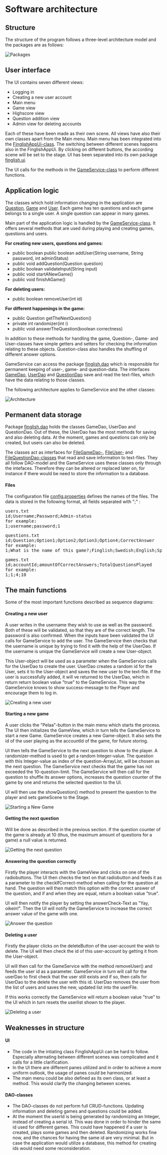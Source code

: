 # Software architecture

## Structure

The structure of the program follows a three-level architecture model and the packages are as follows:

![Packages](https://github.com/saarasat/finglish-app-otm-2019/blob/master/Documentation/images/Packages.png)

## User interface

The UI contains seven different views:

- Logging in
- Creating a new user account
- Main menu
- Game view
- Highscore view
- Question addition view
- Admin view for deleting accounts

Each of these have been made as their own scene. All views have also their own classes apart from the Main menu. Main menu has been integrated into the [FinglishAppUi-class](https://github.com/saarasat/finglish-app-otm-2019/blob/master/FinglishApp/src/main/java/finglish/ui/FinglishAppUi.java). The switching between different scenes happens also in the FinglishAppUi. By clicking on different buttons, the according scene will be set to the stage. UI has been separated into its own package [finglish.ui](https://github.com/saarasat/finglish-app-otm-2019/tree/master/FinglishApp/src/main/java/finglish/ui).

The UI calls for the methods in the [GameService-class](https://github.com/saarasat/finglish-app-otm-2019/blob/master/FinglishApp/src/main/java/finglish/domain/GameService.java) to perform different functions. 

## Application logic

The classes which hold information changing in the application are [Question](https://github.com/saarasat/finglish-app-otm-2019/blob/master/FinglishApp/src/main/java/finglish/domain/Question.java), [Game](https://github.com/saarasat/finglish-app-otm-2019/blob/master/FinglishApp/src/main/java/finglish/domain/Game.java) and [User](https://github.com/saarasat/finglish-app-otm-2019/blob/master/FinglishApp/src/main/java/finglish/domain/User.java). Each game has ten questions and each game belongs to a single user. A single question can appear in many games. 

Main part of the application logic is handled by the [GameService-class](https://github.com/saarasat/finglish-app-otm-2019/blob/master/FinglishApp/src/main/java/finglish/domain/GameService.java). It offers several methods that are used during playing and creating games, questions and users. 

**For creating new users, questions and games:**

- public boolean public boolean addUser(String username, String password, int adminStatus)
- public void addQuestion(Question question)
- public boolean validateInput(String input)
- public void startANewGame()
- public void finishAGame()

**For deleting users:**

- public boolean removeUser(int id)

**For different happenings in the game:**

- public Question getTheNextQuestion()
- private int randomizer(int i)
- public void answerTheQuestion(boolean correctness)

In addition to these methods for handling the game, Question-, Game- and User-classes have simple getters and setters for checking the information relating to these objects. Question-class also handles the shuffling of different answer options.

GameService can access the package [finglish.dao](https://github.com/saarasat/finglish-app-otm-2019/tree/master/FinglishApp/src/main/java/finglish/dao) which is responsible for permanent keeping of user-, game- and question-data. The interfaces [GameDao](https://github.com/saarasat/finglish-app-otm-2019/blob/master/FinglishApp/src/main/java/finglish/dao/GameDao.java), [UserDao](https://github.com/saarasat/finglish-app-otm-2019/blob/master/FinglishApp/src/main/java/finglish/dao/UserDao.java) and [QuestionDao](https://github.com/saarasat/finglish-app-otm-2019/blob/master/FinglishApp/src/main/java/finglish/dao/QuestionDao.java) save and read the text-files, which have the data relating to those classes.

The following architecture applies to GameService and the other classes:

![Architecture](https://github.com/saarasat/finglish-app-otm-2019/blob/master/Documentation/images/Architecture.png)

## Permanent data storage

Package [finglish.dao](https://github.com/saarasat/finglish-app-otm-2019/tree/master/FinglishApp/src/main/java/finglish/dao) holds the classes GameDao, UserDao and QuestionDao. Out of these, the UserDao has the most methods for saving and also deleting data. At the moment, games and questions can only be created, but users can also be deleted. 

The classes act as interfaces for [FileGameDao-](https://github.com/saarasat/finglish-app-otm-2019/blob/master/FinglishApp/src/main/java/finglish/dao/FileGameDao.java), [FileUser-](https://github.com/saarasat/finglish-app-otm-2019/blob/master/FinglishApp/src/main/java/finglish/dao/FileUserDao.java) and [FileQuestionDao-classes](https://github.com/saarasat/finglish-app-otm-2019/blob/master/FinglishApp/src/main/java/finglish/dao/FileQuestionDao.java) that read and save information to text-files. They all follow DAO-model and the GameService uses these classes only through the intefaces. Therefore they can be altered or replaced later on, for instance if there would be need to store the information to a database.

#### Files

The configuration file [config.properties](https://github.com/saarasat/finglish-app-otm-2019/blob/master/FinglishApp/config.properties) defines the names of the files. The data is stored in the following format, all fields separated with ";" :


<pre>
users.txt
id;Username;Password;Admin-status
for example:
1;username;password;1
</pre>

<pre>
questions.txt
id;Question;Option1;Option2;Option3;Option4;CorrectAnswer
for example:
1;What is the name of this game?;Finglish;Swedish;English;Spanish;Finglish
</pre>

<pre>
games.txt
id;accountId;amountOfCorrectAnswers;TotalQuestionsPlayed
for example:
1;1;4;10
</pre>

## The main functions

Some of the most important functions described as sequence diagrams:

#### Creating a new user

A user writes in the username they wish to use as well as the password. Both of these will be validated, so that they are of the correct length. The password is also confirmed. When the inputs have been validated the UI calls for GameService to add the user. The GameService then checks that the username is unique by trying to find it with the help of the UserDao. If the username is unique the GameService will create a new User-object.

This User-object will be used as a parameter when the GameService calls for the UserDao to create the user. UserDao creates a random id for the User, sets it to the User-object and saves the new user to the text-file. If the user is successfully added, it will ve returned to the UserDao, which in return return boolean value "true" to the GameService. This way the GameService knows to show success-message to the Player and encourage them to log in. 

![Creating a new user](https://github.com/saarasat/finglish-app-otm-2019/blob/master/Documentation/images/sequence_addingANewUser.png)


#### Starting a new game

A user clicks the "Pelaa"-button in the main menu which starts the process. The UI then initializes the GameView, which in turn tells the GameService to start a new Game. GameService creates a new Game-object. It also sets the id of the user playing as the accountId of the game, for future storing. 

UI then tells the GameService to the next question to show to the player. A randomizer-method is used to get a random Integer-value. The question with this Integer-value as index of the question-ArrayList, will be chosen as the next question. The GameService next checks that the game has not exceeded the 10-question-limit. The GameService will then call for the question to shuffle its answer options, increases the question counter of the game by one and returns the selected question to the UI. 

UI will then use the showQuestion() method to present the question to the player and sets gameScene to the Stage.

![Starting a New Game](https://github.com/saarasat/finglish-app-otm-2019/blob/master/Documentation/images/sequence_startAGame.png)

#### Getting the next question

Will be done as described in the previous section. If the question counter of the game is already at 10 (thus, the maximum amount of questions for a game) a null value is returned.

![Getting the next question](https://github.com/saarasat/finglish-app-otm-2019/blob/master/Documentation/images/sequence_getTheNextQuestion.png)

#### Answering the question correctly

Firstly the player interacts with the GameView and clicks on one of the radiobuttons. The UI then checks the text on that radiobutton and feeds it as a parameter to the checkIfCorrect-method when calling for the question at hand. The question will then match this option with the correct answer of the question, and if and when they are equal, return a boolean value "true".

UI will then notify the player by setting the answerCheck-Text as "Yay, oikein!". Then the UI will notify the GameService to increase the correct answer value of the game with one.

![Answer the question](https://github.com/saarasat/finglish-app-otm-2019/blob/master/Documentation/images/sequence_answerTheQuestionCorrectly.png)

#### Deleting a user

Firstly the player clicks on the deleteButton of the user-account the wish to delete. The UI will then check the id of this user-account by getting it from the User-object. 

UI will then call for the GameService with the method removeUser() and feeds the user id as a parameter. GameService in turn will call for the userDao to first check that the user still exists and if so, then calls for UserDao to the delete the user with this id. UserDao removes the user from the list of users and saves the new, updated list into the userFile.

If this works correctly the GameService will return a boolean value "true" to the UI which in turn resets the userlist shown to the player. 

![Deleting a user](https://github.com/saarasat/finglish-app-otm-2019/blob/master/Documentation/images/sequence_deletingAUser.png)

## Weaknesses in structure

#### UI

- The code in the intiating class FinglishAppUi can be hard to follow. Especially alternating between different scenes was complicated and it calls for a little clarification. 
- In the UI there are different panes utilized and in order to achieve a more uniform outlook, the usage of panes could be harmonized.
- The main menu could be also defined as its own class, or at least a method. This would clarify the changing between scenes. 

#### DAO-classes

- The DAO-classes do not perform full CRUD-functions. Updating information and deleting games and questions could be added. 
- At the moment the userId is being generated by randomizing an Integer, instead of creating a serial id. This was done in order to hinder the same id used for different games. This could have happened if a user is created, plays some games and then deleted. Randomizing works fine now, and the chances for having the same id are very minimal. But in case the application would utilize a database, this method for creating ids would need some reconsideration.

